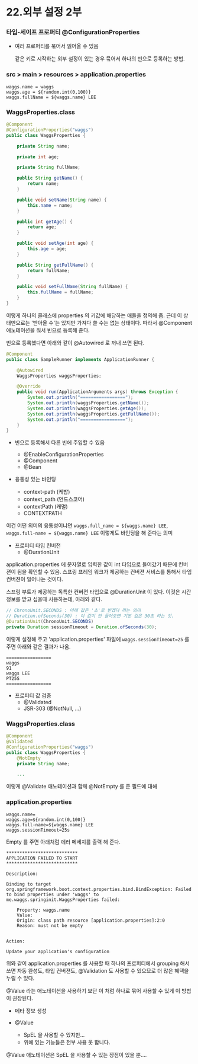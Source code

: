 # 22.외부 설정 2부

### 타입-세이프 프로퍼티 @ConfigurationProperties

 * 여러 프로퍼티를 묶어서 읽어올 수 있음
   
   같은 키로 시작하는 외부 설정이 있는 경우 묶어서 하나의 빈으로 등록하는 방법.

### src > main > resources > application.properties
```
waggs.name = waggs
waggs.age = ${random.int(0,100)}
waggs.fullName = ${waggs.name} LEE
```


### WaggsProperties.class
```java
@Component
@ConfigurationProperties("waggs")
public class WaggsProperties {

    private String name;

    private int age;

    private String fullName;

    public String getName() {
        return name;
    }

    public void setName(String name) {
        this.name = name;
    }

    public int getAge() {
        return age;
    }

    public void setAge(int age) {
        this.age = age;
    }

    public String getFullName() {
        return fullName;
    }

    public void setFullName(String fullName) {
        this.fullName = fullName;
    }
}
```

이렇게 하나의 클래스에 properties 의 키값에 해당하는 애들을 정의해 줌. 근데 이 상태만으로는 '받아올 수'는 있지만 가져다 쓸 수는 없는 상태이다. 따라서 @Component 애노테이션을 줘서 빈으로 등록해 준다.

빈으로 등록했다면 아래와 같이 @Autowired 로 꺼내 쓰면 된다.

```java
@Component
public class SampleRunner implements ApplicationRunner {

    @Autowired
    WaggsProperties waggsProperties;

    @Override
    public void run(ApplicationArguments args) throws Exception {
        System.out.println("=================");
        System.out.println(waggsProperties.getName());
        System.out.println(waggsProperties.getAge());
        System.out.println(waggsProperties.getFullName());
        System.out.println("=================");
    }
}
```

 * 빈으로 등록해서 다른 빈에 주입할 수 있음
   * @EnableConfigurationProperties
   * @Component
   * @Bean

 * 융통성 있는 바인딩
   * context-path (케밥)
   * context_path (언드스코어)
   * contextPath (캐멀)
   * CONTEXTPATH

이건 어떤 의미의 융통성이냐면 
```waggs.full_name = ${waggs.name} LEE```, ```waggs.full-name = ${waggs.name} LEE``` 이렇게도 바인딩을 해 준다는 의미

 * 프로퍼티 타입 컨버전
   * @DurationUnit

application.properties 에 문자열로 입력한 값이 int 타입으로 들어갔기 때문에 컨버젼이 됨을 확인할 수 있음. 스프링 프레임 워크가 제공하는 컨버젼 서비스를 통해서 타입 컨버젼이 일어나는 것이다.

스프링 부트가 제공하는 독특한 컨버젼 타입으로 @DurationUnit 이 있다. 이것은 시간 정보를 받고 싶을때 사용하는데, 아래와 같다.

```java
// ChronoUnit.SECONDS : 아래 값은 '초'로 받겠다 라는 의미
// Duration.ofSeconds(30) : 이 값이 안 들어오면 기본 값은 30초 라는 것.
@DurationUnit(ChronoUnit.SECONDS)
private Duration sessionTimeout = Duration.ofSeconds(30);
```

이렇게 설정해 주고 'application.properties' 파일에 ```waggs.sessionTimeout=25``` 를 주면 아래와 같은 결과가 나옴.

```
=================
waggs
91
waggs LEE
PT25S
=================
```

 * 프로퍼티 값 검증
   * @Validated
   * JSR-303 (@NotNull, ...)

### WaggsProperties.class
```java
@Component
@Validated
@ConfigurationProperties("waggs")
public class WaggsProperties {
    @NotEmpty
    private String name;

    ...
```

이렇게 @Validate 애노테이션과 함께 @NotEmpty 를 준 필드에 대해 

### application.properties
```
waggs.name=
waggs.age=${random.int(0,100)}
waggs.full-name=${waggs.name} LEE
waggs.sessionTimeout=25s
```

Empty 를 주면 아래처럼 에러 메세지를 출력 해 준다.

```
***************************
APPLICATION FAILED TO START
***************************

Description:

Binding to target org.springframework.boot.context.properties.bind.BindException: Failed to bind properties under 'waggs' to me.waggs.springinit.WaggsProperties failed:

    Property: waggs.name
    Value: 
    Origin: class path resource [application.properties]:2:0
    Reason: must not be empty


Action:

Update your application's configuration
```

위와 같이 application.properties 를 사용할 때 하나의 프로퍼티에서 grouping 해서 쓰면 자동 완성도, 타입 컨버젼도, @Validation 도 사용할 수 있으므로 더 많은 혜택을 누릴 수 있다.

@Value 라는 애노테이션을 사용하기 보단 이 처럼 하나로 묶어 사용할 수 있게 이 방법이 권장된다.

 * 메타 정보 생성

 * @Value
   * SpEL 을 사용할 수 있지만...
   * 위에 있는 기능들은 전부 사용 못 합니다.

@Value 애노테이션은 SpEL 을 사용할 수 있는 장점이 있을 뿐....